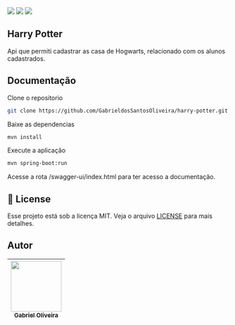<div>
<img src="https://img.shields.io/badge/Java-ED8B00?style=for-the-badge&logo=openjdk&logoColor=white" />
<img src="https://img.shields.io/badge/Spring-6DB33F?style=for-the-badge&logo=spring&logoColor=white" />
<img src="https://img.shields.io/badge/License-MIT-yellow.svg" />
</div>

## Harry Potter

Api que permiti cadastrar as casa de Hogwarts, relacionado com os alunos cadastrados.

## Documentação

Clone o repositorio

```bash
git clone https://github.com/GabrieldosSantosOliveira/harry-potter.git
```
Baixe as dependencias
```bash
mvn install
```
Execute a aplicação
```bash
mvn spring-boot:run
```
Acesse a rota /swagger-ui/index.html para ter acesso a documentação.

## 📝 License

Esse projeto está sob a licença MIT. Veja o arquivo [LICENSE](LICENSE) para mais detalhes.

## Autor

| [<img src="https://avatars.githubusercontent.com/u/86084272?v=4" width=115><br><sub>Gabriel Oliveira</sub>](https://www.linkedin.com/in/gabriel-dos-santos-oliveira-24b67b243/)
| :---: |

